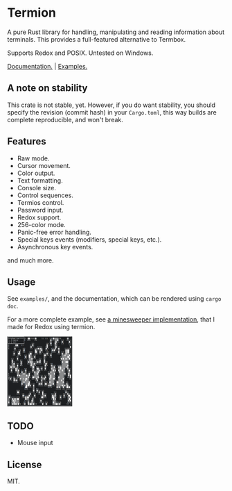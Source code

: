 Termion
=======

A pure Rust library for handling, manipulating and reading information about terminals. This provides a full-featured alternative to Termbox.

Supports Redox and POSIX. Untested on Windows.

[Documentation.](http://ticki.github.io/termion/termion/) | [Examples.](https://github.com/Ticki/termion/tree/master/examples)

A note on stability
-------------------

This crate is not stable, yet. However, if you do want stability, you should specify the revision (commit hash) in your `Cargo.toml`, this way builds are complete reproducible, and won't break.

Features
--------

- Raw mode.
- Cursor movement.
- Color output.
- Text formatting.
- Console size.
- Control sequences.
- Termios control.
- Password input.
- Redox support.
- 256-color mode.
- Panic-free error handling.
- Special keys events (modifiers, special keys, etc.).
- Asynchronous key events.

and much more.

Usage
-----

See `examples/`, and the documentation, which can be rendered using `cargo doc`.

For a more complete example, see [a minesweeper implementation](https://github.com/redox-os/games-for-redox/blob/master/src/minesweeper.rs), that I made for Redox using termion.

<img src="image.png" width="150">


TODO
----

- Mouse input

License
-------

MIT.
